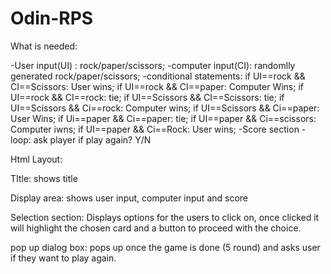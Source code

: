 # Odin-RPS
What is needed:

-User input(UI) : rock/paper/scissors;
-computer input(CI): randomlly generated rock/paper/scissors;
-conditional statements:
	if UI==rock && CI==Scissors: User wins;
	if UI==rock && CI==paper: Computer Wins;
	if UI==rock && CI==rock: tie;
	if UI==Scissors && CI==Scissors: tie;
	if UI==Scissors && Ci==rock: Computer wins;
	if UI==Scissors && Ci==paper: User Wins;
	if Ui==paper && Ci==paper: tie;
	if UI==paper && Ci==scissors: Computer iwns;
	if UI==paper && Ci==Rock: User wins;
-Score section
-loop: ask player if play again? Y/N

Html Layout:

TItle: shows title

Display area: shows user input, computer input and score

Selection section: Displays options for the users to click on, once clicked 
 it will highlight the chosen card and a button to proceed with the choice.



pop up dialog box: pops up once the game is done (5 round) and asks user if 
 they want to play again.

